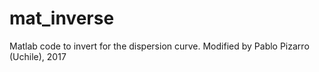 # mat_inverse

Matlab code to invert for the dispersion curve.
Modified by Pablo Pizarro (Uchile), 2017
